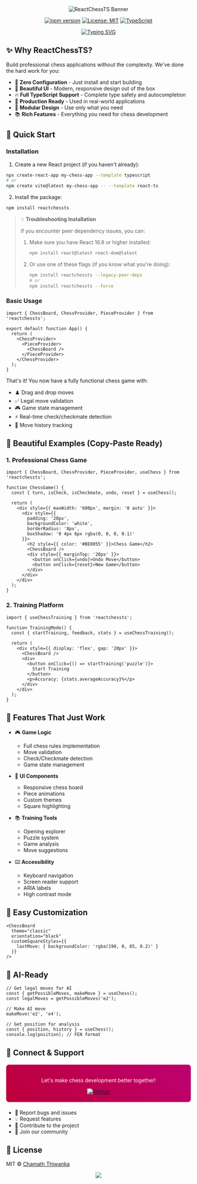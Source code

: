 <div align="center">
<div align="center">
  <img src="https://capsule-render.vercel.app/api?type=waving&height=200&text=ReactChessTS&color=0:BE0039,50:BE0055,100:BE0071&fontColor=ffffff&fontSize=50&animation=fadeIn" alt="ReactChessTS Banner" style="max-width: 100%; height: auto;">
</div>


[![npm version](https://img.shields.io/npm/v/reactchessts.svg?color=BE0055)](https://www.npmjs.com/package/reactchessts)
[![License: MIT](https://img.shields.io/badge/License-MIT-BE0071.svg)](https://opensource.org/licenses/MIT)
[![TypeScript](https://img.shields.io/badge/TypeScript-Ready-BE0039.svg)](https://www.typescriptlang.org/)

<a href="https://git.io/typing-svg"><img src="https://readme-typing-svg.herokuapp.com?font=Montserrat&weight=600&duration=4000&pause=1000&color=BE0055&width=435&lines=Modern+Chess+Development+Made+Easy;Powerful+Features,+Zero+Configuration;Create+Amazing+Chess+Apps+in+Minutes" alt="Typing SVG" /></a>

</div>

## ✨ Why ReactChessTS?

Build professional chess applications without the complexity. We've done the hard work for you:

- 🎯 **Zero Configuration** - Just install and start building
- 🎨 **Beautiful UI** - Modern, responsive design out of the box
- 🔥 **Full TypeScript Support** - Complete type safety and autocompletion
- 🚀 **Production Ready** - Used in real-world applications
- 🧩 **Modular Design** - Use only what you need
- 📚 **Rich Features** - Everything you need for chess development

## 🚀 Quick Start

### Installation

1. Create a new React project (if you haven't already):
```bash
npx create-react-app my-chess-app --template typescript
# or
npm create vite@latest my-chess-app -- --template react-ts
```

2. Install the package:
```bash
npm install reactchessts
```

> 💡 **Troubleshooting Installation**
> 
> If you encounter peer dependency issues, you can:
> 1. Make sure you have React 16.8 or higher installed:
>    ```bash
>    npm install react@latest react-dom@latest
>    ```
> 2. Or use one of these flags (if you know what you're doing):
>    ```bash
>    npm install reactchessts --legacy-peer-deps
>    # or
>    npm install reactchessts --force
>    ```

### Basic Usage

```tsx
import { ChessBoard, ChessProvider, PieceProvider } from 'reactchessts';

export default function App() {
  return (
    <ChessProvider>
      <PieceProvider>
        <ChessBoard />
      </PieceProvider>
    </ChessProvider>
  );
}
```

That's it! You now have a fully functional chess game with:

- ♟️ Drag and drop moves
- ✅ Legal move validation
- 🎮 Game state management
- ⚡ Real-time check/checkmate detection
- 📝 Move history tracking

## 🎨 Beautiful Examples (Copy-Paste Ready)

### 1. Professional Chess Game

```tsx
import { ChessBoard, ChessProvider, PieceProvider, useChess } from 'reactchessts';

function ChessGame() {
  const { turn, isCheck, isCheckmate, undo, reset } = useChess();
  
  return (
    <div style={{ maxWidth: '600px', margin: '0 auto' }}>
      <div style={{ 
        padding: '20px',
        backgroundColor: 'white',
        borderRadius: '8px',
        boxShadow: '0 4px 6px rgba(0, 0, 0, 0.1)'
      }}>
        <h2 style={{ color: '#BE0055' }}>Chess Game</h2>
        <ChessBoard />
        <div style={{ marginTop: '20px' }}>
          <button onClick={undo}>Undo Move</button>
          <button onClick={reset}>New Game</button>
        </div>
      </div>
    </div>
  );
}
```

### 2. Training Platform

```tsx
import { useChessTraining } from 'reactchessts';

function TrainingMode() {
  const { startTraining, feedback, stats } = useChessTraining();
  
  return (
    <div style={{ display: 'flex', gap: '20px' }}>
      <ChessBoard />
      <div>
        <button onClick={() => startTraining('puzzle')}>
          Start Training
        </button>
        <p>Accuracy: {stats.averageAccuracy}%</p>
      </div>
    </div>
  );
}
```

## 🎯 Features That Just Work

- 🎮 **Game Logic**
  - Full chess rules implementation
  - Move validation
  - Check/Checkmate detection
  - Game state management

- 🎨 **UI Components**
  - Responsive chess board
  - Piece animations
  - Custom themes
  - Square highlighting

- 📚 **Training Tools**
  - Opening explorer
  - Puzzle system
  - Game analysis
  - Move suggestions

- ⌨️ **Accessibility**
  - Keyboard navigation
  - Screen reader support
  - ARIA labels
  - High contrast mode

## 🔧 Easy Customization

```tsx
<ChessBoard 
  theme="classic"
  orientation="black"
  customSquareStyles={{
    lastMove: { backgroundColor: 'rgba(190, 0, 85, 0.2)' }
  }}
/>
```

## 🤖 AI-Ready

```tsx
// Get legal moves for AI
const { getPossibleMoves, makeMove } = useChess();
const legalMoves = getPossibleMoves('e2');

// Make AI move
makeMove('e2', 'e4');

// Get position for analysis
const { position, history } = useChess();
console.log(position); // FEN format
```

## 🤝 Connect & Support

<div align="center" style="background: linear-gradient(45deg, #BE0039, #BE0071); padding: 20px; border-radius: 8px; margin: 20px 0;">
    <p style="color: white;">Let's make chess development better together!</p>
    <a href="https://github.com/chama-x/ReactChessTs">
        <img src="https://img.shields.io/badge/GitHub-BE0055?style=for-the-badge&logo=github&logoColor=white" alt="GitHub">
    </a>
</div>

- 🐛 Report bugs and issues
- 💡 Request features
- 🤝 Contribute to the project
- 💬 Join our community

## 📝 License

MIT © [Chamath Thiwanka](https://github.com/chama-x)

<div align="center">
<img src="https://capsule-render.vercel.app/api?type=waving&height=100&section=footer&color=0:BE0039,50:BE0055,100:BE0071">
</div>
